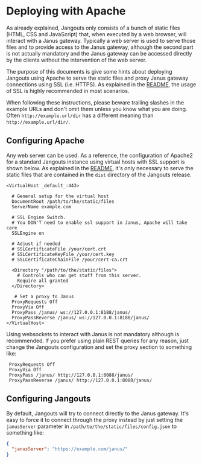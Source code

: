 # Deploying with Apache

As already explained, Jangouts only consists of a bunch of static files (HTML,
CSS and JavaScript) that, when executed by a web browser, will interact with a
Janus gateway. Typically a web server is used to serve those files and to
provide access to the Janus gateway, although the second part is not actually
mandatory and the Janus gateway can be accessed directly by the clients without
the intervention of the web server.

The purpose of this documents is give some hints about deploying Jangouts using
Apache to serve the static files and proxy Janus gateway connections using SSL
(i.e. HTTPS). As explained in the [README](README.md), the usage of SSL is
highly recommended in most scenarios.

When following these instructions, please beware trailing slashes in the example
URLs and don't omit them unless you know what you are doing. Often
`http://example.url/dir` has a different meaning than `http://example.url/dir/`.

## Configuring Apache

Any web server can be used. As a reference, the configuration of Apache2 for a
standard Jangouts instance using virtual hosts with SSL support is shown below.
As explained in the [README](README.md), it's only necessary to serve the static
files that are contained in the `dist` directory of the Jangouts release.

```
<VirtualHost _default_:443>

  # General setup for the virtual host
  DocumentRoot /path/to/the/static/files
  ServerName example.com

  # SSL Engine Switch.
  # You DON'T need to enable ssl support in Janus, Apache will take care  
  SSLEngine on

  # Adjust if needed
  # SSLCertificateFile /your/cert.crt
  # SSLCertificateKeyFile /your/cert.key
  # SSLCertificateChainFile /your/cert-ca.crt

  <Directory "/path/to/the/static/files">
    # Controls who can get stuff from this server.
    Require all granted
  </Directory>

   # Set a proxy to Janus
  ProxyRequests Off
  ProxyVia Off
  ProxyPass /janus/ ws://127.0.0.1:8188/janus/
  ProxyPassReverse /janus/ ws://127.0.0.1:8188/janus/
</VirtualHost>
```

Using websockets to interact with Janus is not mandatory although is
recommended. If you prefer using plain REST queries for any reason,
just change the Jangouts configuration and set the proxy section to
something like:

```
 ProxyRequests Off
 ProxyVia Off
 ProxyPass /janus/ http://127.0.0.1:8088/janus/
 ProxyPassReverse /janus/ http://127.0.0.1:8088/janus/
```

## Configuring Jangouts

By default, Jangouts will try to connect directly to the Janus gateway. It's
easy to force it to connect through the proxy instead by just setting the
`janusServer` parameter in `/path/to/the/static/files/config.json` to something
like:
```json
{
  "janusServer": "https://example.com/janus/"
}
```
